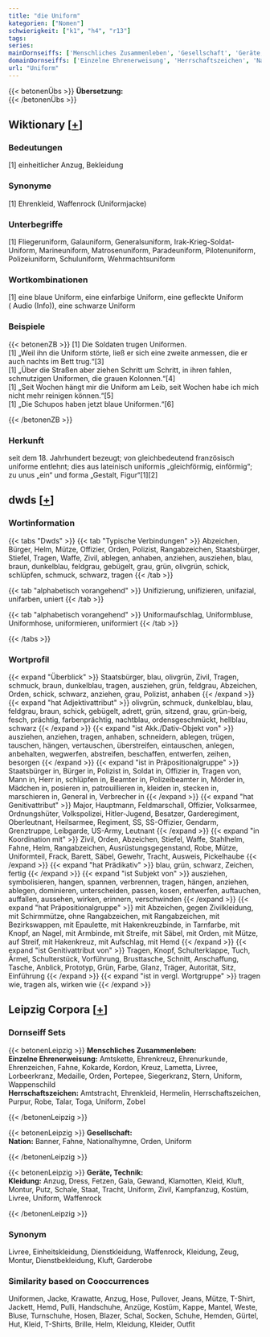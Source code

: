```yaml
---
title: "die Uniform"
kategorien: ["Nomen"]
schwierigkeit: ["k1", "h4", "r13"]
tags:
series:
mainDornseiffs: ['Menschliches Zusammenleben', 'Gesellschaft', 'Geräte, Technik']
domainDornseiffs: ['Einzelne Ehrenerweisung', 'Herrschaftszeichen', 'Nation', 'Kleidung']
url: "Uniform"
---
```


{{< betonenÜbs >}}
**Übersetzung:**  
{{< /betonenÜbs >}}

## Wiktionary [[+](https://de.wiktionary.org/wiki/Uniform)]

### Bedeutungen
[1] einheitlicher Anzug, Bekleidung  

### Synonyme
[1] Ehrenkleid, Waffenrock (Uniformjacke)  

### Unterbegriffe
[1] Fliegeruniform, Galauniform, Generalsuniform, Irak-Krieg-Soldat-Uniform, Marineuniform, Matrosenuniform, Paradeuniform, Pilotenuniform, Polizeiuniform, Schuluniform, Wehrmachtsuniform  

### Wortkombinationen
[1] eine blaue Uniform, eine einfarbige Uniform, eine gefleckte Uniform ( Audio (Info)), eine schwarze Uniform  

### Beispiele
{{< betonenZB >}}
[1] Die Soldaten trugen Uniformen.  
[1] „Weil ihn die Uniform störte, ließ er sich eine zweite anmessen, die er auch nachts im Bett trug.“[3]  
[1] „Über die Straßen aber ziehen Schritt um Schritt, in ihren fahlen, schmutzigen Uniformen, die grauen Kolonnen.“[4]  
[1] „Seit Wochen hängt mir die Uniform am Leib, seit Wochen habe ich mich nicht mehr reinigen können.“[5]  
[1] „Die Schupos haben jetzt blaue Uniformen.“[6]  

{{< /betonenZB >}}
### Herkunft
seit dem 18. Jahrhundert bezeugt; von gleichbedeutend französisch uniforme entlehnt; dies aus lateinisch uniformis „gleichförmig, einförmig“; zu unus „ein“ und forma „Gestalt, Figur“[1][2]  



## dwds [[+](https://www.dwds.de/wb/Uniform)]

### Wortinformation
{{< tabs "Dwds" >}}
{{< tab "Typische Verbindungen" >}}
Abzeichen, Bürger, Helm, Mütze, Offizier, Orden, Polizist, Rangabzeichen, Staatsbürger, Stiefel, Tragen, Waffe, Zivil, ablegen, anhaben, anziehen, ausziehen, blau, braun, dunkelblau, feldgrau, gebügelt, grau, grün, olivgrün, schick, schlüpfen, schmuck, schwarz, tragen
{{< /tab >}}

{{< tab "alphabetisch vorangehend" >}}
Unifizierung, unifizieren, unifazial, unifarben, uniert
{{< /tab >}}

{{< tab "alphabetisch vorangehend" >}}
Uniformaufschlag, Uniformbluse, Uniformhose, uniformieren, uniformiert
{{< /tab >}}

{{< /tabs >}}

### Wortprofil
{{< expand "Überblick" >}} Staatsbürger, blau, olivgrün, Zivil, Tragen, schmuck, braun, dunkelblau, tragen, ausziehen, grün, feldgrau, Abzeichen, Orden, schick, schwarz, anziehen, grau, Polizist, anhaben {{< /expand >}}
{{< expand "hat Adjektivattribut" >}} olivgrün, schmuck, dunkelblau, blau, feldgrau, braun, schick, gebügelt, adrett, grün, sitzend, grau, grün-beig, fesch, prächtig, farbenprächtig, nachtblau, ordensgeschmückt, hellblau, schwarz {{< /expand >}}
{{< expand "ist Akk./Dativ-Objekt von" >}} ausziehen, anziehen, tragen, anhaben, schneidern, ablegen, trügen, tauschen, hängen, vertauschen, überstreifen, eintauschen, anlegen, anbehalten, wegwerfen, abstreifen, beschaffen, entwerfen, zeihen, besorgen {{< /expand >}}
{{< expand "ist in Präpositionalgruppe" >}} Staatsbürger in, Bürger in, Polizist in, Soldat in, Offizier in, Tragen von, Mann in, Herr in, schlüpfen in, Beamter in, Polizeibeamter in, Mörder in, Mädchen in, posieren in, patrouillieren in, kleiden in, stecken in, marschieren in, General in, Verbrecher in {{< /expand >}}
{{< expand "hat Genitivattribut" >}} Major, Hauptmann, Feldmarschall, Offizier, Volksarmee, Ordnungshüter, Volkspolizei, Hitler-Jugend, Besatzer, Garderegiment, Oberleutnant, Heilsarmee, Regiment, SS, SS-Offizier, Gendarm, Grenztruppe, Leibgarde, US-Army, Leutnant {{< /expand >}}
{{< expand "in Koordination mit" >}} Zivil, Orden, Abzeichen, Stiefel, Waffe, Stahlhelm, Fahne, Helm, Rangabzeichen, Ausrüstungsgegenstand, Robe, Mütze, Uniformteil, Frack, Barett, Säbel, Gewehr, Tracht, Ausweis, Pickelhaube {{< /expand >}}
{{< expand "hat Prädikativ" >}} blau, grün, schwarz, Zeichen, fertig {{< /expand >}}
{{< expand "ist Subjekt von" >}} ausziehen, symbolisieren, hangen, spannen, verbrennen, tragen, hängen, anziehen, ablegen, dominieren, unterscheiden, passen, kosen, entwerfen, auftauchen, auffallen, aussehen, wirken, erinnern, verschwinden {{< /expand >}}
{{< expand "hat Präpositionalgruppe" >}} mit Abzeichen, gegen Zivilkleidung, mit Schirmmütze, ohne Rangabzeichen, mit Rangabzeichen, mit Bezirkswappen, mit Epaulette, mit Hakenkreuzbinde, in Tarnfarbe, mit Knopf, an Nagel, mit Armbinde, mit Streife, mit Säbel, mit Orden, mit Mütze, auf Streif, mit Hakenkreuz, mit Aufschlag, mit Hemd {{< /expand >}}
{{< expand "ist Genitivattribut von" >}} Tragen, Knopf, Schulterklappe, Tuch, Ärmel, Schulterstück, Vorführung, Brusttasche, Schnitt, Anschaffung, Tasche, Anblick, Prototyp, Grün, Farbe, Glanz, Träger, Autorität, Sitz, Einführung {{< /expand >}}
{{< expand "ist in vergl. Wortgruppe" >}} tragen wie, tragen als, wirken wie {{< /expand >}}

## Leipzig Corpora [[+](https://corpora.uni-leipzig.de/en/res?word=Uniform&corpusId=deu_newscrawl-public_2018)]

### Dornseiff Sets
{{< betonenLeipzig >}}
**Menschliches Zusammenleben:**  
**Einzelne Ehrenerweisung:** Amtskette, Ehrenkreuz, Ehrenurkunde, Ehrenzeichen, Fahne, Kokarde, Kordon, Kreuz, Lametta, Livree, Lorbeerkranz, Medaille, Orden, Portepee, Siegerkranz, Stern, Uniform, Wappenschild  
**Herrschaftszeichen:** Amtstracht, Ehrenkleid, Hermelin, Herrschaftszeichen, Purpur, Robe, Talar, Toga, Uniform, Zobel  

{{< /betonenLeipzig >}}


{{< betonenLeipzig >}}
**Gesellschaft:**  
**Nation:** Banner, Fahne, Nationalhymne, Orden, Uniform  

{{< /betonenLeipzig >}}


{{< betonenLeipzig >}}
**Geräte, Technik:**  
**Kleidung:** Anzug, Dress, Fetzen, Gala, Gewand, Klamotten, Kleid, Kluft, Montur, Putz, Schale, Staat, Tracht, Uniform, Zivil, Kampfanzug, Kostüm, Livree, Uniform, Waffenrock  

{{< /betonenLeipzig >}}

### Synonym
Livree, Einheitskleidung, Dienstkleidung, Waffenrock, Kleidung, Zeug, Montur, Dienstbekleidung, Kluft, Garderobe


### Similarity based on Cooccurrences
Uniformen, Jacke, Krawatte, Anzug, Hose, Pullover, Jeans, Mütze, T-Shirt, Jackett, Hemd, Pulli, Handschuhe, Anzüge, Kostüm, Kappe, Mantel, Weste, Bluse, Turnschuhe, Hosen, Blazer, Schal, Socken, Schuhe, Hemden, Gürtel, Hut, Kleid, T-Shirts, Brille, Helm, Kleidung, Kleider, Outfit

